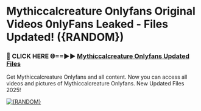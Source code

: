# Mythiccalcreature Onlyfans Original Videos 0nlyFans Leaked - Files Updated! ({RANDOM})

<h3>🔴 CLICK HERE 🌐==►► <a href="https://betterlinks.top/A2PfLJ" rel="nofollow">Mythiccalcreature Onlyfans Updated Files</a></h3>

Get Mythiccalcreature Onlyfans and all content. Now you can access all videos and pictures of Mythiccalcreature Onlyfans. New Updated Files 2025!

[![{RANDOM}](https://i.imgur.com/ppqm5kG.gif)](https://betterlinks.top/A2PfLJ)